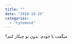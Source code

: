 ```yaml
---
title: ""
date: "2018-10-25"
categories: 
  - "tytomood"
---
```


میگفت با خودم، بدون تو چیکار کنم؟
